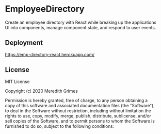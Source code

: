 # EmployeeDirectory
Create an employee directory with React while breaking up the applications UI into components, manage component state, and respond to user events.

## Deployment

https://emp-directory-react.herokuapp.com/

## License 
MIT License

Copyright (c) 2020 Meredith Grimes

Permission is hereby granted, free of charge, to any person obtaining a copy
of this software and associated documentation files (the "Software"), to deal
in the Software without restriction, including without limitation the rights
to use, copy, modify, merge, publish, distribute, sublicense, and/or sell
copies of the Software, and to permit persons to whom the Software is
furnished to do so, subject to the following conditions:
